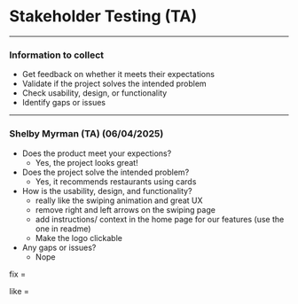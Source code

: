 # Stakeholder Testing (TA)

---
### Information to collect
- Get feedback on whether it meets their expectations
- Validate if the project solves the intended problem
- Check usability, design, or functionality
- Identify gaps or issues
---

### Shelby Myrman (TA) (06/04/2025)
- Does the product meet your expections?
  - Yes, the project looks great!
- Does the project solve the intended problem?
  - Yes, it recommends restaurants using cards
- How is the usability, design, and functionality?
  - really like the swiping animation and great UX
  - remove right and left arrows on the swiping page
  - add instructions/ context in the home page for our features (use the one in readme)
  - Make the logo clickable
- Any gaps or issues?
  - Nope

fix =


like =
